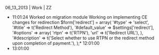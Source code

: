 06_13_2013 | Work | ZZ 
* 11:01:24
Worked on migration module
Working on implementing CE changes for redirection
$form['redirect'] = array(
   '#type' => 'select',
   '#title' => t('Redirect Method'),
   '#default_value' => $settings['redirect'],
   '#options' => array(
     'rtpn' => t('RTPN'),
     'url' => t('Redirect URL'),
     ),
   '#description' => t('Select whether to use RTPN or the redirect method upon completion of payment.'),
   );* 12:01:00
* 13:01:00
